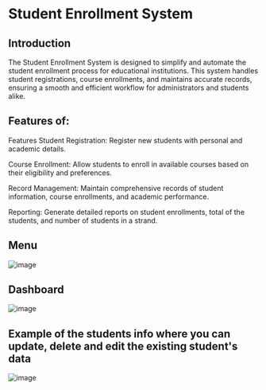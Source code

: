 # Student Enrollment System
## Introduction
The Student Enrollment System is designed to simplify and automate the student enrollment process for educational institutions. This system handles student registrations, course enrollments, and maintains accurate records, ensuring a smooth and efficient workflow for administrators and students alike.
## Features of:
Features
Student Registration: Register new students with personal and academic details.

Course Enrollment: Allow students to enroll in available courses based on their eligibility and preferences.

Record Management: Maintain comprehensive records of student information, course enrollments, and academic performance.

Reporting: Generate detailed reports on student enrollments, total of the students, and number of students in a strand.
## Menu
![image](https://github.com/user-attachments/assets/91ca1606-b648-4385-89af-ae5238f53c0a)
## Dashboard
![image](https://github.com/user-attachments/assets/5dcbca92-b441-4722-a150-6bff5c78247f)
## Example of the students info where you can update, delete and edit the existing student's data
![image](https://github.com/user-attachments/assets/c006fc48-ea8f-4d42-b657-4cc4e328bc7a)

